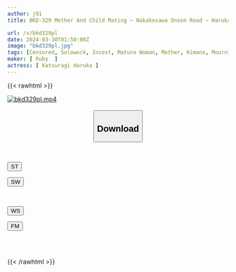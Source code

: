 ```yaml
---
author: j91
title: BKD-329 Mother And Child Mating ~ Nakakosawa Onsen Road ~ Haruka Katsuragi

url: /v/bkd329pl
date: 2024-03-30T01:50:00Z
image: "bkd329pl.jpg"
tags: [Censored, Solowork, Incest, Mature Woman, Mother, Kimono, Mourning, Hot Spring	]
maker: [ Ruby  ]
actress: [ Katsuragi Haruka ]
---
```



{{< rawhtml >}}

<div class="video" data-videoid="be23aYjB4rSPba8">
    <a href="javascript:;">
        <img src="/v/bkd329pl/bkd329pl.jpg" width="WIDTH" height="HEIGHT" alt="bkd329pl.mp4" loading="lazy">
    </a>
</div>

<script type="text/javascript" src="https://j91.asia/asset/on-demand-st.js"></script>

<br>
  <link rel="stylesheet" href="https://j91.asia/asset/bs5.css">
  
  <center>
  <button class="btn btn-primary" type="button" data-bs-toggle="collapse" data-bs-target=".multi-collapse" aria-expanded="false" aria-controls="multiCollapseExample1 multiCollapseExample2"><h2>Download</h2></button></center>
</p>
<div class="row">
  <div class="col">
    <div class="collapse multi-collapse" id="multiCollapseExample1">
      <div class="card card-body">
	      	      <br>
<div class="buttons">  
<p><a href="https://streamtape.to/v/be23aYjB4rSPba8" target="_blank"><button class="btn-hover color-3"><i class="fa fa-download"></i> ST</button></a></p>
<p><a href="https://asnwish.com/w185urfoxh0m" target="_blank"><button class="btn-hover color-2"><i class="fa fa-download"></i> SW</button></a></p></div>
    </div>
  </div>
</div>
  <div class="col">
    <div class="collapse multi-collapse" id="multiCollapseExample2">
      <div class="card card-body">
	      <br>
<div class="buttons">
<p><a href="https://wolfstream.tv/aikvj4sqynhy"><button class="btn-hover color-9"><i class="fa fa-download"></i> WS</button></a></p>
<p><a href="https://filemoon.sx/d/uc13cuyja4bm"><button class="btn-hover color-8"><i class="fa fa-download"></i> FM</button></a></p></div>
<br><br>
      </div>
    </div>
  </div>
</div>

{{< /rawhtml >}}
